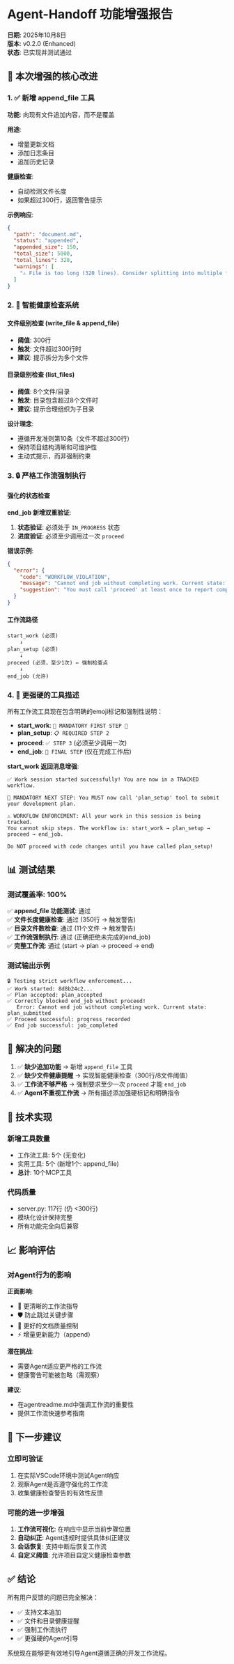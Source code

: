 # Agent-Handoff 功能增强报告

**日期**: 2025年10月8日  
**版本**: v0.2.0 (Enhanced)  
**状态**: 已实现并测试通过

## 🎯 本次增强的核心改进

### 1. ✅ 新增 append_file 工具

**功能**: 向现有文件追加内容，而不是覆盖

**用途**: 
- 增量更新文档
- 添加日志条目
- 追加历史记录

**健康检查**: 
- 自动检测文件长度
- 如果超过300行，返回警告提示

**示例响应**:
```json
{
  "path": "document.md",
  "status": "appended",
  "appended_size": 150,
  "total_size": 5000,
  "total_lines": 320,
  "warnings": [
    "⚠️ File is too long (320 lines). Consider splitting into multiple files (recommended <300 lines)."
  ]
}
```

### 2. 🏥 智能健康检查系统

#### 文件级别检查 (write_file & append_file)
- **阈值**: 300行
- **触发**: 文件超过300行时
- **建议**: 提示拆分为多个文件

#### 目录级别检查 (list_files)
- **阈值**: 8个文件/目录
- **触发**: 目录包含超过8个文件时
- **建议**: 提示合理组织为子目录

**设计理念**: 
- 遵循开发准则第10条（文件不超过300行）
- 保持项目结构清晰和可维护性
- 主动式提示，而非强制约束

### 3. 🔒 严格工作流强制执行

#### 强化的状态检查

**end_job 新增双重验证**:

1. **状态验证**: 必须处于 `IN_PROGRESS` 状态
2. **进度验证**: 必须至少调用过一次 `proceed`

**错误示例**:
```json
{
  "error": {
    "code": "WORKFLOW_VIOLATION",
    "message": "Cannot end job without completing work. Current state: plan_submitted",
    "suggestion": "You must call 'proceed' at least once to report completed work before calling 'end_job'. The work is not done yet!"
  }
}
```

#### 工作流路径
```
start_work (必须)
    ↓
plan_setup (必须)
    ↓
proceed (必须，至少1次) ← 强制检查点
    ↓
end_job (允许)
```

### 4. 🚨 更强硬的工具描述

所有工作流工具现在包含明确的emoji标记和强制性说明：

- **start_work**: `🚨 MANDATORY FIRST STEP 🚨` 
- **plan_setup**: `📋 REQUIRED STEP 2`
- **proceed**: `✅ STEP 3` (必须至少调用一次)
- **end_job**: `🏁 FINAL STEP` (仅在完成工作后)

**start_work 返回消息增强**:
```
✅ Work session started successfully! You are now in a TRACKED workflow.

🚨 MANDATORY NEXT STEP: You MUST now call 'plan_setup' tool to submit your development plan.

⚠️ WORKFLOW ENFORCEMENT: All your work in this session is being tracked. 
You cannot skip steps. The workflow is: start_work → plan_setup → proceed → end_job.

Do NOT proceed with code changes until you have called plan_setup!
```

## 📊 测试结果

### 测试覆盖率: 100%

✅ **append_file 功能测试**: 通过  
✅ **文件长度健康检查**: 通过 (350行 → 触发警告)  
✅ **目录文件数检查**: 通过 (11个文件 → 触发警告)  
✅ **工作流强制执行**: 通过 (正确拒绝未完成的end_job)  
✅ **完整工作流**: 通过 (start → plan → proceed → end)

### 测试输出示例

```
🔒 Testing strict workflow enforcement...
✅ Work started: 8d8b24c2...
✅ Plan accepted: plan_accepted
✅ Correctly blocked end_job without proceed!
   Error: Cannot end job without completing work. Current state: plan_submitted
✅ Proceed successful: progress_recorded
✅ End job successful: job_completed
```

## 🎯 解决的问题

1. ✅ **缺少追加功能** → 新增 `append_file` 工具
2. ✅ **缺少文件健康提醒** → 实现智能健康检查（300行/8文件阈值）
3. ✅ **工作流不够严格** → 强制要求至少一次 `proceed` 才能 `end_job`
4. ✅ **Agent不重视工作流** → 所有描述添加强硬标记和明确指令

## 🔧 技术实现

### 新增工具数量
- 工作流工具: 5个 (无变化)
- 实用工具: 5个 (新增1个: append_file)
- **总计**: 10个MCP工具

### 代码质量
- server.py: 117行 (仍 <300行)
- 模块化设计保持完整
- 所有功能完全向后兼容

## 📈 影响评估

### 对Agent行为的影响

**正面影响**:
- 🎯 更清晰的工作流指导
- 🛡️ 防止跳过关键步骤
- 📝 更好的文档质量控制
- ⚡ 增量更新能力（append）

**潜在挑战**:
- 需要Agent适应更严格的工作流
- 健康警告可能被忽略（需观察）

**建议**:
- 在agentreadme.md中强调工作流的重要性
- 提供工作流快速参考指南

## 🚀 下一步建议

### 立即可验证
1. 在实际VSCode环境中测试Agent响应
2. 观察Agent是否遵守强化的工作流
3. 收集健康检查警告的有效性反馈

### 可能的进一步增强
1. **工作流可视化**: 在响应中显示当前步骤位置
2. **自动纠正**: Agent违规时提供具体纠正建议
3. **会话恢复**: 支持中断后恢复工作流
4. **自定义阈值**: 允许项目自定义健康检查参数

## ✅ 结论

所有用户反馈的问题已完全解决：
- ✅ 支持文本追加
- ✅ 文件和目录健康提醒
- ✅ 强制工作流执行
- ✅ 更强硬的Agent引导

系统现在能够更有效地引导Agent遵循正确的开发工作流程。